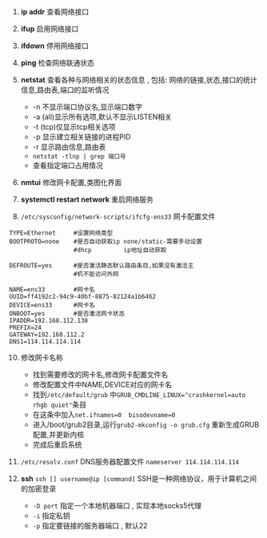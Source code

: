 1. **ip addr** 查看网络接口
2. **ifup**       启用网络接口
3. **ifdown**  停用网络接口
4. **ping** 检查网络联通状态
5. **netstat** 查看各种与网络相关的状态信息 , 包括: 网络的链接,状态,接口的统计信息,路由表,端口的监听情况
	- -n    不显示端口协议名,显示端口数字
	- -a     (all)显示所有选项,默认不显示LISTEN相关
	- -t      (tcp)仅显示tcp相关选项
	- -p     显示建立相关链接的进程PID
	- -r      显示路由信息,路由表
	- `netstat -tlnp | grep 端口号`
	- 查看指定端口占用情况
1. **nmtui**  修改网卡配置,类图化界面
2. **systemctl restart network** 重启网络服务

3. `/etc/sysconfig/network-scripts/ifcfg-ens33` 网卡配置文件
```shell
TYPE=Ethernet     #设置网络类型
BOOTPROTO=none    #是否自动获取ip none/static-需要手动设置
                  #dhcp         ip地址自动获取
                  
DEFROUTE=yes      #是否激活静态默认路由条目,如果没有激活主 
                  #机不能访问外网
                   
NAME=ens33        #网卡名
UUID=ff4192c2-94c9-40bf-8875-82124a1b6462
DEVICE=ens33      #网卡名
ONBOOT=yes        #是否激活网卡状态
IPADDR=192.168.112.138
PREFIX=24
GATEWAY=192.168.112.2
DNS1=114.114.114.114
```

10. 修改网卡名称
	- 找到需要修改的网卡名,修改网卡配置文件名
	- 修改配置文件中NAME,DEVICE对应的网卡名
	- 找到`/etc/default/grub` 中`GRUB_CMDLINE_LINUX="crashkernel=auto rhgb quiet"`条目
	- 在这条中加入`net.ifnames=0  bisodevname=0`
	- 进入/boot/grub2目录,运行`grub2-mkconfig -o grub.cfg` 重新生成GRUB配置,并更新内核
	- 完成后重启系统

11. `/etc/resolv.conf`  DNS服务器配置文件
	`nameserver 114.114.114.114`

12. **ssh**   `ssh [] username@ip [command]` SSH是一种网络协议，用于计算机之间的加密登录
	- `-D port` 指定一个本地机器端口 , 实现本地socks5代理
	- `-i` 指定私钥
	- `-p` 指定要链接的服务器端口 , 默认22

